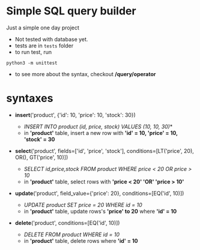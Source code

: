 # Simple SQL query builder

Just a simple one day project

- Not tested with database yet.
- tests are in `tests` folder
- to run test, run
```
python3 -m unittest
```

- to see more about the syntax, checkout **/query/operator**

# syntaxes
- **insert**('product', {'id': 10, 'price': 10, 'stock': 30})
	- *INSERT INTO product (id, price, stock) VALUES (10, 10, 30)**
	- in **'product'** table, insert a new row with **'id' = 10, 'price' = 10, 'stock' = 30**

- **select**('product', fields=['id', 'price', 'stock'], conditions=[LT('price', 20), OR(), GT('price', 10)])
	- *SELECT id,price,stock FROM product WHERE price < 20 OR price > 10*
	- in **'product'** table, select rows with **'price < 20' 'OR' 'price > 10'**
	

- **update**('product', field_value={'price': 20}, conditions=[EQ('id', 10)])
	- *UPDATE product SET price = 20 WHERE id = 10*
	- in **'product'** table, update rows's **'price' to 20** where **'id' = 10**

- **delete**('product', conditions=[EQ('id', 10)])
	- *DELETE FROM product WHERE id = 10*
	- in **'product'** table, delete rows where **'id' = 10**